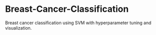 # Breast-Cancer-Classification
 Breast cancer classification using SVM with hyperparameter tuning and visualization.

